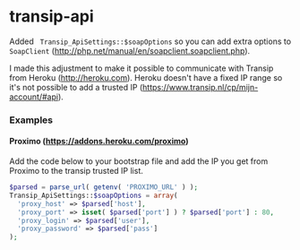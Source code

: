 transip-api
===========

Added ``` Transip_ApiSettings::$soapOptions``` so you can add extra options to ```SoapClient``` (http://php.net/manual/en/soapclient.soapclient.php).

I made this adjustment to make it possible to communicate with Transip from Heroku (http://heroku.com). Heroku doesn't have a fixed IP range so it's not possible to add a trusted IP (https://www.transip.nl/cp/mijn-account/#api).

### Examples
#### Proximo (https://addons.heroku.com/proximo)
Add the code below to your bootstrap file and add the IP you get from Proximo to the transip trusted IP list.
```php
$parsed = parse_url( getenv( 'PROXIMO_URL' ) );
Transip_ApiSettings::$soapOptions = array( 
  'proxy_host' => $parsed['host'],
  'proxy_port' => isset( $parsed['port'] ) ? $parsed['port'] : 80,
  'proxy_login' => $parsed['user'],
  'proxy_password' => $parsed['pass']
);
```
